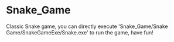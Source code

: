 # Snake_Game

Classic Snake game, you can directly execute 
'Snake_Game/Snake Game/SnakeGameExe/Snake.exe' to run the game, have fun!

